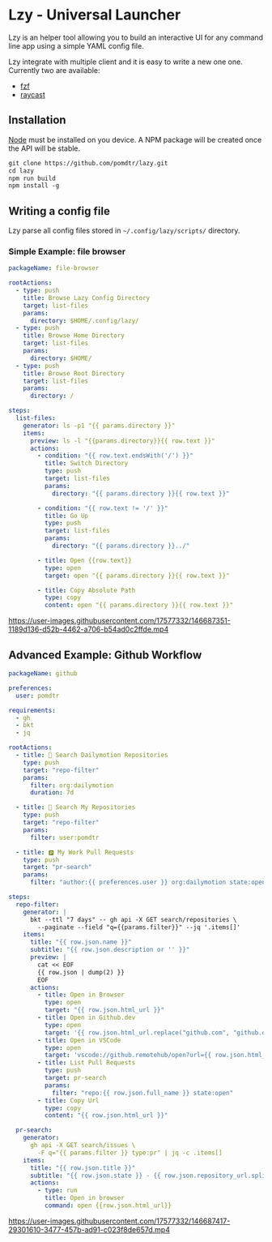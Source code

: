 # Lzy - Universal Launcher

Lzy is an helper tool allowing you to build an interactive UI for any command line app using a simple YAML config file.

Lzy integrate with multiple client and it is easy to write a new one one. Currently two are available:

- [fzf](./clients/fzf/README.md)
- [raycast](./client/raycast/README.md)

## Installation

[Node](https://nodejs.org/en/download/) must be installed on you device.
A NPM package will be created once the API will be stable.

```txt
git clone https://github.com/pomdtr/lazy.git
cd lazy
npm run build
npm install -g
```

## Writing a config file

Lzy parse all config files stored in `~/.config/lazy/scripts/` directory.

### Simple Example: file browser

```yaml
packageName: file-browser

rootActions:
  - type: push
    title: Browse Lazy Config Directory
    target: list-files
    params:
      directory: $HOME/.config/lazy/
  - type: push
    title: Browse Home Directory
    target: list-files
    params:
      directory: $HOME/
  - type: push
    title: Browse Root Directory
    target: list-files
    params:
      directory: /

steps:
  list-files:
    generator: ls -p1 "{{ params.directory }}"
    items:
      preview: ls -l "{{params.directory}}{{ row.text }}"
      actions:
        - condition: "{{ row.text.endsWith('/') }}"
          title: Switch Directory
          type: push
          target: list-files
          params:
            directory: "{{ params.directory }}{{ row.text }}"

        - condition: "{{ row.text != '/' }}"
          title: Go Up
          type: push
          target: list-files
          params:
            directory: "{{ params.directory }}../"

        - title: Open {{row.text}}
          type: open
          target: open "{{ params.directory }}{{ row.text }}"

        - title: Copy Absolute Path
          type: copy
          content: open "{{ params.directory }}{{ row.text }}"
```


https://user-images.githubusercontent.com/17577332/146687351-1189d136-d52b-4462-a706-b54ad0c2ffde.mp4


## Advanced Example: Github Workflow

```yaml
packageName: github

preferences:
  user: pomdtr

requirements:
  - gh
  - bkt
  - jq

rootActions:
  - title: 🔎 Search Dailymotion Repositories
    type: push
    target: "repo-filter"
    params:
      filter: org:dailymotion
      duration: 7d

  - title: 🔎 Search My Repositories
    type: push
    target: "repo-filter"
    params:
      filter: user:pomdtr

  - title: 🅿️ My Work Pull Requests
    type: push
    target: "pr-search"
    params:
      filter: "author:{{ preferences.user }} org:dailymotion state:open"

steps:
  repo-filter:
    generator: |
      bkt --ttl "7 days" -- gh api -X GET search/repositories \
        --paginate --field "q={{params.filter}}" --jq '.items[]'
    items:
      title: "{{ row.json.name }}"
      subtitle: "{{ row.json.description or '' }}"
      preview: |
        cat << EOF
        {{ row.json | dump(2) }}
        EOF
      actions:
        - title: Open in Browser
          type: open
          target: "{{ row.json.html_url }}"
        - title: Open in Github.dev
          type: open
          target: '{{ row.json.html_url.replace("github.com", "github.dev") }}'
        - title: Open in VSCode
          type: open
          target: 'vscode://github.remotehub/open?url={{ row.json.html_url | urlencode }}'
        - title: List Pull Requests
          type: push
          target: pr-search
          params:
            filter: "repo:{{ row.json.full_name }} state:open"
        - title: Copy Url
          type: copy
          content: "{{ row.json.html_url }}"

  pr-search:
    generator:
      gh api -X GET search/issues \
        -F q="{{ params.filter }} type:pr" | jq -c .items[]
    items:
      title: "{{ row.json.title }}"
      subtitle: "{{ row.json.state }} - {{ row.json.repository_url.split('/') | last }}"
      actions:
        - type: run
          title: Open in browser
          command: open {{row.json.html_url}}
```

https://user-images.githubusercontent.com/17577332/146687417-29301610-3477-457b-ad91-c023f8de657d.mp4

